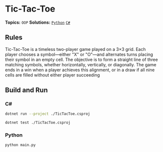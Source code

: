 # Tic-Tac-Toe

**Topics:** `OOP`
**Solutions:** [`Python`](../../src/python/oop/TicTacToe) [`C#`](../../src/csharp/oop/TicTacToe)

## Rules

Tic-Tac-Toe is a timeless two-player game played on a 3×3 grid. Each player chooses a symbol—either "X" or "O"—and alternates turns placing their symbol in an empty cell. The objective is to form a straight line of three matching symbols, whether horizontally, vertically, or diagonally. The game ends in a win when a player achieves this alignment, or in a draw if all nine cells are filled without either player succeeding

## Build and Run

### C#

``` bash
dotnet run --project ./TicTacToe.csproj
```

``` bash
dotnet test ./TicTacToe.csproj
```

### Python

``` bash
python main.py
```

